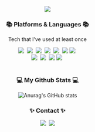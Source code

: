 <div align="center">
<img src="https://capsule-render.vercel.app/api?type=waving&color=6CE99A&height=175&section=header&text=jiseon%20Han&fontSize=70" />
</div>

<h3 align="center">📚 Platforms & Languages 📚</h3>
<p align="center">Tech that l've used at least once</p>
<div align="center">
	<img src="https://img.shields.io/badge/Java-007396?style=flat-square&logo=Java&logoColor=white"/>&nbsp
	<img src="https://img.shields.io/badge/Python-3776AB?style=flat&logo=Python&logoColor=white" />&nbsp
	<img src="https://img.shields.io/badge/R-276DC3?style=flat&logo=R&logoColor=white" />&nbsp
	<img src="https://img.shields.io/badge/JQuery-0769AD?style=flat&logo=JQuery&logoColor=white" />&nbsp
	<img src="https://img.shields.io/badge/JavaScrpit-F7DF1E?style=flat&logo=JavaScript&logoColor=white" />&nbsp
	<img src="https://img.shields.io/badge/Spring-6DB33F?style=flat&logo=Spring&logoColor=white" />
	<img src="https://img.shields.io/badge/Spring Boot-6DB33F?style=flat&logo=SpringBoot&logoColor=white" />&nbsp
</div>	
<div align="center">
	<img src="https://img.shields.io/badge/MySQL-4479A1?style=flat&logo=MySQL&logoColor=white" />&nbsp
	<img src="https://img.shields.io/badge/Oracle-F80000?style=flat&logo=Oracle&logoColor=white" />&nbsp
	<img src="https://img.shields.io/badge/Linux-FCC624?style=flat&logo=Linux&logoColor=white" />
	<img src="https://img.shields.io/badge/Amazon AWS-232F3E?style=flat&logo=Amazon&logoColor=white" />&nbsp
</div><br />

<h3 align="center">💻 My Github Stats 💻</h3>

<div align="center">
	
![Anurag's GitHub stats](https://github-readme-stats.vercel.app/api?username=hanjiseon&show_icons=true&theme=vue)
</div>

<h3 align="center">✨ Contact ✨</h3>
<p align="center">
  <a href="mailto:han003626@gmail.com"><img src="https://img.shields.io/badge/Gmail-d14836?style=flat-square&logo=Gmail&logoColor=white&link=han003626@gmail.com"/></a>&nbsp
<a href="https://velog.io/@hanjiseon"><img src="https://img.shields.io/badge/velog-11B48A style=flatsquare&logo=Vimeo&logoColor=white&link=https://velog.io/@hanjiseon"/></a
</p>
